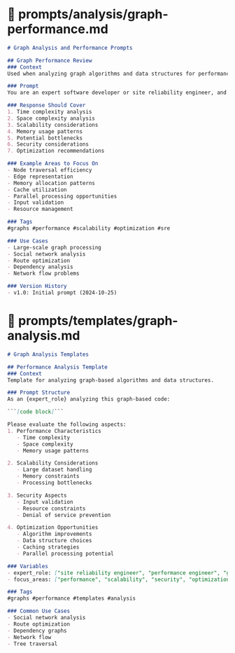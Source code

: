 # 📁 prompts/analysis/graph-performance.md
```markdown
# Graph Analysis and Performance Prompts

## Graph Performance Review
### Context
Used when analyzing graph algorithms and data structures for performance optimization.

### Prompt
You are an expert software developer or site reliability engineer, and your job is to ensure that this code runs effectively, quickly, at scale, and securely. Please profile it, and find any issues that need to be fixed or updated.

### Response Should Cover
1. Time complexity analysis
2. Space complexity analysis
3. Scalability considerations
4. Memory usage patterns
5. Potential bottlenecks
6. Security considerations
7. Optimization recommendations

### Example Areas to Focus On
- Node traversal efficiency
- Edge representation
- Memory allocation patterns
- Cache utilization
- Parallel processing opportunities
- Input validation
- Resource management

### Tags
#graphs #performance #scalability #optimization #sre

### Use Cases
- Large-scale graph processing
- Social network analysis
- Route optimization
- Dependency analysis
- Network flow problems

### Version History
- v1.0: Initial prompt (2024-10-25)
```

# 📁 prompts/templates/graph-analysis.md
```markdown
# Graph Analysis Templates

## Performance Analysis Template
### Context
Template for analyzing graph-based algorithms and data structures.

### Prompt Structure
As an {expert_role} analyzing this graph-based code:

```[code block]```

Please evaluate the following aspects:
1. Performance Characteristics
   - Time complexity
   - Space complexity
   - Memory usage patterns

2. Scalability Considerations
   - Large dataset handling
   - Memory constraints
   - Processing bottlenecks

3. Security Aspects
   - Input validation
   - Resource constraints
   - Denial of service prevention

4. Optimization Opportunities
   - Algorithm improvements
   - Data structure choices
   - Caching strategies
   - Parallel processing potential

### Variables
- expert_role: ["site reliability engineer", "performance engineer", "graph algorithm specialist"]
- focus_areas: ["performance", "scalability", "security", "optimization"]

### Tags
#graphs #performance #templates #analysis

### Common Use Cases
- Social network analysis
- Route optimization
- Dependency graphs
- Network flow
- Tree traversal

